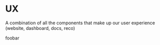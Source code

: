 # UX
A combination of all the components that make up our user experience (website, dashboard, docs, reco)

foobar
